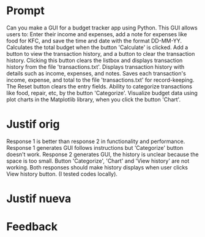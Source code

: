 # Prompt
Can you make a GUI for a budget tracker app using Python.
This GUI allows users to:
Enter their income and expenses, add a note for expenses like food for KFC, and save the time and date with the format DD-MM-YY.
Calculates the total budget when the button 'Calculate' is clicked.
Add a button to view the transaction history, and a button to clear the transaction history.
Clicking this button clears the listbox and displays transaction history from the file 'transactions.txt'.
Displays transaction history with details such as income, expenses, and notes.
Saves each transaction's income, expense, and total to the file 'transactions.txt' for record-keeping.
The Reset button clears the entry fields.
Ability to categorize transactions like food, repair, etc, by the button 'Categorize'.
Visualize budget data using plot charts in the Matplotlib library, when you click the button 'Chart'.


# Justif orig
Response 1 is better than response 2 in functionality and performance.
Response 1 generates GUI follows instructions but 'Categorize' button doesn't work.
Response 2 generates GUI, the history is unclear because the space is too small.
Button 'Categorize', 'Chart' and 'View history' are not working.
Both responses should make history displays when user clicks View history button.
(I tested codes locally).

# Justif nueva


# Feedback

